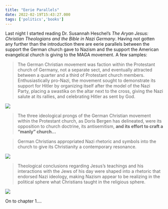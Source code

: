 ```yaml
---
title: "Eerie Parallels"
date: 2022-02-19T15:43:27.000
tags: ['politics','books']
---
```


Last night I started reading Dr. Susannah Heschel’s _The Aryan Jesus: Christian Theologians and the Bible in Nazi Germany_. Having not gotten any further than the introduction there are eerie parallels between the support the German church gave to Nazism and the support the American evangelical church is giving to the MAGA movement. A few samples:

> The German Christian movement was faction within the Protestant church of Germany, not a separate sect, and eventually attracted between a quarter and a third of Protestant church members. Enthusiastically pro-Nazi, the movement sought to demonstrate its support for Hitler by organizing itself after the model of the Nazi Party, placing a swastika on the altar next to the cross, giving the Nazi salute at its rallies, and celebrating Hitler as sent by God.

![](/images/2022/dallas-morning-news-headline.jpeg)

> The three ideological prongs of the German Christian movement within the Protestant church, as Doris Bergen has delineated, were its opposition to church doctrine, its antisemitism, **and its effort to craft a “manly” church…**

> German Christians appropriated Nazi rhetoric and symbols into the church to give its Christianity a contemporary resonance.

![](/images/2022/band-of-brothers.jpeg)

> Theological conclusions regarding Jesus’s teachings and his interactions with the Jews of his day were shaped into a rhetoric that endorsed Nazi ideology, making Nazism appear to be realizing in the political sphere what Christians taught in the religious sphere.

![](/images/2022/phil-robertson.jpeg)

On to chapter 1….
